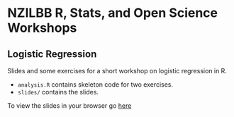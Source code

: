 # NZILBB R, Stats, and Open Science Workshops
## Logistic Regression

Slides and some exercises for a short workshop on logistic regression in R.

- `analysis.R` contains skeleton code for two exercises.
- `slides/` contains the slides.

To view the slides in your browser go [here](nzilbb.github.io/ws-logistic/slides/)
